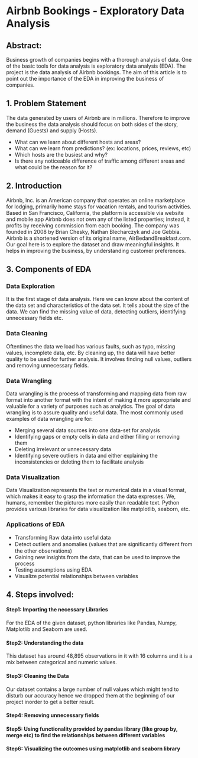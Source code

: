 # Airbnb Bookings - Exploratory Data Analysis

## Abstract: 
Business growth of companies begins with a thorough analysis of data. One of the basic tools for data analysis is exploratory data analysis (EDA). The project is the data analysis of Airbnb bookings. The aim of this article is to point out the importance of the EDA in improving the business of companies.

## 1. Problem Statement
The data generated by users of Airbnb are in millions. Therefore to improve the business the data analysis should focus on both sides of the story, demand (Guests) and supply (Hosts).
* What can we learn about different hosts and areas?
* What can we learn from predictions? (ex: locations, prices, reviews, etc)
* Which hosts are the busiest and why?
* Is there any noticeable difference of traffic among different areas and what could be the reason for it?

## 2. Introduction
Airbnb, Inc. is an American company that operates an online marketplace for lodging, primarily home stays for vacation rentals, and tourism activities. Based in San Francisco, California, the platform is accessible via website and mobile app
Airbnb does not own any of the listed properties; instead, it profits by receiving commission from each booking. The company was founded in 2008 by Brian Chesky, Nathan Blecharczyk and Joe Gebbia. Airbnb is a shortened version of its original name, AirBedandBreakfast.com.
Our goal here is to explore the dataset and draw meaningful insights. It helps in improving the business, by understanding customer preferences.

## 3. Components of EDA
### Data Exploration
It is the first stage of data analysis. Here we can know about the content of the data set and characteristics of the data set. It tells about the size of the data. We can find the missing value of data, detecting outliers, identifying unnecessary fields etc.

### Data Cleaning
Oftentimes the data we load has various faults, such as typo, missing values, incomplete data, etc. By cleaning up, the data will have better quality to be used for further analysis. It involves finding null values, outliers and removing unnecessary fields.

### Data Wrangling
Data wrangling is the process of transforming and mapping data from raw format into another format with the intent of making it more appropriate and valuable for a variety of purposes such as analytics. The goal of data wrangling is to assure quality and useful data.
The most commonly used examples of data wrangling are for:
* Merging several data sources into one data-set for analysis
* Identifying gaps or empty cells in data and either filling or removing them
* Deleting irrelevant or unnecessary data 
* Identifying severe outliers in data and either explaining the inconsistencies or deleting them to facilitate analysis  

### Data Visualization
Data Visualization represents the text or numerical data in a visual format, which makes it easy to grasp the information the data expresses. We, humans, remember the pictures more easily than readable text. Python provides various libraries for data visualization like matplotlib, seaborn, etc.
 
### Applications of EDA
* Transforming Raw data into useful data
* Detect outliers and anomalies (values that are signiﬁcantly different from the other observations)
* Gaining new insights from the data, that can be used to improve the process
* Testing assumptions using EDA 
* Visualize potential relationships between variables

## 4. Steps involved:
 
#### Step1: Importing the necessary Libraries
For the EDA of the given dataset, python libraries like Pandas, Numpy, Matplotlib and Seaborn are used.

#### Step2: Understanding the data
This dataset has around 48,895 observations in it with 16 columns and it is a mix between categorical and numeric values.

#### Step3: Cleaning the Data
Our dataset contains a large number of null values which might tend to disturb our accuracy hence we dropped them at the beginning of our project inorder to get a better result.

#### Step4: Removing unnecessary fields

#### Step5: Using functionality provided by pandas library (like group by, merge etc)  to find the relationships between different variables

#### Step6: Visualizing the outcomes using matplotlib and seaborn library


